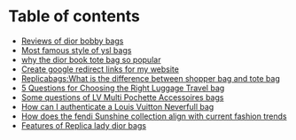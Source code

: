 # Table of contents

* [Reviews of dior bobby bags](README.md)
* [Most famous style of ysl bags](most-famous-style-of-ysl-bags.md)
* [why the dior book tote bag so popular](why-the-dior-book-tote-bag-so-popular.md)
* [Create google redirect links for my website](<README (2).md>)
* [Replicabags:What is the difference between  shopper bag and tote bag](<README (1).md>)
* [5 Questions for Choosing the Right Luggage Travel bag](5-questions-for-choosing-the-right-luggage-travel-bag.md)
* [Some questions of LV Multi Pochette Accessoires bags](some-questions-of-lv-multi-pochette-accessoires-bags.md)
* [How can I authenticate a Louis Vuitton Neverfull bag](how-can-i-authenticate-a-louis-vuitton-neverfull-bag.md)
* [How does the fendi Sunshine collection align with current fashion trends](how-does-the-fendi-sunshine-collection-align-with-current-fashion-trends.md)
* [Features of Replica lady dior bags](features-of-replica-lady-dior-bags.md)
